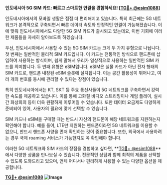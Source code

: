 **인도네시아 5G SIM 카드: 빠르고 스마트한 연결을 경험하세요! [[TG💪+ @esim1088](https://t.me/s/esim1088)]**

인도네시아에서의 모바일 생활은 점점 더 편리해지고 있습니다. 특히 최근에는 5G 네트워크가 본격적으로 구축되면서 빠른 데이터 속도와 안정적인 연결이 가능해졌습니다. 이에 맞춰 인도네시아에서도 다양한 5G SIM 카드가 출시되고 있는데요, 이번 기회에 이러한 제품들을 자세히 알아보도록 하겠습니다.

우선, 인도네시아에서 사용할 수 있는 5G SIM 카드는 크게 두 가지 유형으로 나뉩니다. 첫 번째는 일반적인 물리적 SIM 카드입니다. 이 카드는 전통적인 방식으로 핸드폰에 삽입하여 사용하는 방식이며, 쉽게 말해서 우리가 일상적으로 사용하는 일반적인 SIM 카드를 의미합니다. 두 번째 유형은 eSIM입니다. eSIM은 실물 카드가 아닌 전자 형태의 SIM 카드로, 핸드폰 내장된 eSIM 슬롯에 설치됩니다. 이는 공간 활용성이 뛰어나고, 여러 개의 번호를 동시에 관리할 수 있다는 장점이 있습니다.

특히 인도네시아에서는 KT, SKT 등 주요 통신사들이 5G 네트워크를 구축하면서 강력한 속도를 제공하고 있습니다. 이를 통해 고화질 비디오 스트리밍이나 게임 플레이, 실시간 화상회의 등이 더욱 원활하게 이루어질 수 있습니다. 또한 데이터 요금제도 다양하게 준비되어 있어, 사용자의 필요에 맞게 선택할 수 있습니다.

SIM 카드나 eSIM을 구매할 때는 반드시 자신의 핸드폰이 해당 네트워크를 지원하는지 확인해야 합니다. 예를 들어, LTE만 지원하는 핸드폰이라면 5G 네트워크를 이용할 수 없으니, 반드시 핸드폰 사양을 먼저 확인하는 것이 중요합니다. 또한, 외국에서 사용하려는 경우 국제 roaming 서비스가 가능한지도 꼭 확인해야 합니다.

이러한 5G 네트워크와 SIM 카드의 장점을 경험하고 싶다면, **[TG💪+ @esim1088](https://t.me/s/esim1088)**에서 다양한 상품을 만나보실 수 있습니다. 전문적인 상담과 함께 최적의 제품을 선택할 수 있도록 도와드리고 있으며, 언제 어디서나 편리하게 사용할 수 있는 다양한 옵션을 제공합니다.

**[TG💪+ @esim1088](https://t.me/s/esim1088) ![Image](https://i.postimg.cc/Y0z9fWf4/image.png)**
